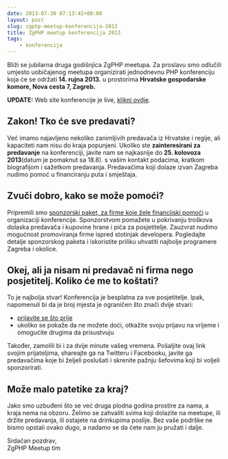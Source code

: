 ```yaml
---
date: 2013-07-30 07:13:42+00:00
layout: post
slug: zgphp-meetup-konferencija-2013
title: ZgPHP meetup konferencija 2013
tags:
    - konferencija
---
```


Bliži se jubilarna druga godišnjica ZgPHP meetupa. Za proslavu smo odlučili
umjesto uobičajenog meetupa organizirati jednodnevnu PHP konferenciju koja će se
održati **14. rujna 2013.** u prostorima **Hrvatske gospodarske komore, Nova
cesta 7, Zagreb.**

**UPDATE:** Web site konferencije je live, [klikni ovdje](http://2013.zgphp.org/).

## Zakon! Tko će sve predavati?

Već imamo najavljeno nekoliko zanimljivih predavača iz Hrvatske i regije, ali
kapaciteti nam nisu do kraja popunjeni. Ukoliko ste **zainteresirani za
predavanje** na konferenciji, javite nam se najkasnije do **25. kolovoza
2013**(datum je pomaknut sa 18.8). s vašim kontakt podacima, kratkom biografijom
i sažetkom predavanja. Predavačima koji dolaze izvan Zagreba nudimo pomoć u
financiranju puta i smještaja.

## Zvuči dobro, kako se može pomoći?

Pripremili smo [sponzorski paket, za firme koje žele financijski
pomoći][sponzori] u organizaciji konferencije. Sponzorstvom pomažete u
pokrivanju troškova dolaska predavača i kupovine hrane i pića za posjetitelje.
Zauzvrat nudimo mogućnost promoviranja firme ispred stotinjak developera.
Pogledajte detalje sponzorskog paketa i iskoristite priliku uhvatiti najbolje
programere Zagreba i okolice.

## Okej, ali ja nisam ni predavač ni firma nego posjetitelj. Koliko će me to koštati?

To je najbolja stvar! Konferencija je besplatna za sve posjetitelje. Ipak,
napomenuli bi da je broj mjesta je ograničen što znači dvije stvari:

  * [prijavite se što prije][meetup]
  * ukoliko se pokaže da ne možete doći, otkažite svoju prijavu na vrijeme i
    omogućite drugima da prisustvuju

Također, zamolili bi i za dvije minute vašeg vremena. Pošaljite ovaj link svojim
prijateljima, shareajte ga na Twitteru i Facebooku, javite ga predavačima koje
bi željeli poslušati i skrenite pažnju šefovima koji bi voljeli sponzorirati.

## Može malo patetike za kraj?

Jako smo uzbuđeni što se već druga plodna godina prostire za nama, a kraja nema
na obzoru. Želimo se zahvaliti svima koji dolazite na meetupe, ili držite
predavanja, ili ostajete na drinkupima poslije. Bez vaše podrške ne bismo
opstali ovako dugo, a nadamo se da ćete nam ju pružati i dalje.

Srdačan pozdrav,<br />
ZgPHP Meetup tim

[sponzori]: /2013/07/upit-za-sponzorstvo-zgphp-konferencije-2013/
[meetup]: http://www.meetup.com/ZgPHP-meetup/events/132112512/
